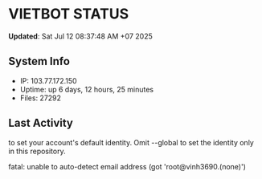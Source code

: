 # VIETBOT STATUS
**Updated**: Sat Jul 12 08:37:48 AM +07 2025

## System Info
- IP: 103.77.172.150
- Uptime: up 6 days, 12 hours, 25 minutes
- Files: 27292

## Last Activity

to set your account's default identity.
Omit --global to set the identity only in this repository.

fatal: unable to auto-detect email address (got 'root@vinh3690.(none)')
